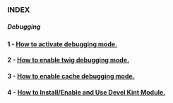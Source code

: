 ### INDEX 



##### Debugging



#### 1 -  [How to activate debugging mode.](https://github.com/ovanesb/drupal/blob/master/Drupal8/Debugging/How_to_activate_debugging_mode.md)

#### 2 - [How to enable twig debugging mode.](https://github.com/ovanesb/drupal/blob/master/Drupal8/Debugging/How_to_activate_twig_debugging.md)

#### 3 - [How to enable cache debugging mode.](https://github.com/ovanesb/drupal/blob/master/Drupal8/Debugging/How_to_enable_cache_debugging_mode.md)

#### 4 - [How to Install/Enable and Use Devel Kint Module.](https://github.com/ovanesb/drupal/blob/master/Drupal8/Debugging/How_to_Install_Enable_and_Use_Devel_Module.md)
 
